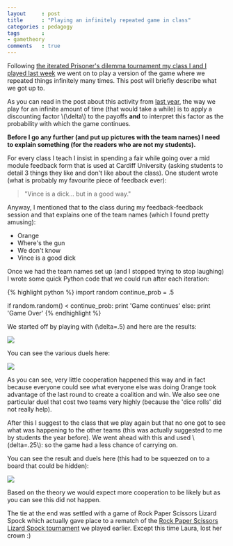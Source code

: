 ```yaml
---
layout     : post
title      : "Playing an infinitely repeated game in class"
categories : pedagogy
tags       :
- gametheory
comments   : true
---
```


Following [the iterated Prisoner's dilemma tournament my class I and I played last week]({{site.baseurl}}/pedagogy/2015/02/26/this-class-teaches-me-to-not-trust-my-classmates/) we went on to play a version of the game where we repeated things infinitely many times.
This post will briefly describe what we got up to.

As you can read in the post about this activity from [last year](http://drvinceknight.blogspot.co.uk/2014/02/iterated-prisoners-dilemma-with-twist.html), the way we play for an infinite amount of time (that would take a while) is to apply a discounting factor \\(\delta\\) to the payoffs __and__ to interpret this factor as the probability with which the game continues.

**Before I go any further (and put up pictures with the team names) I need to explain something (for the readers who are not my students).**

For every class I teach I insist in spending a fair while going over a mid module feedback form that is used at Cardiff University (asking students to detail 3 things they like and don't like about the class).
One student wrote (what is probably my favourite piece of feedback ever):

> "Vince is a dick... but in a good way."

Anyway, I mentioned that to the class during my feedback-feedback session and that explains one of the team names (which I found pretty amusing):

- Orange
- Where's the gun
- We don't know
- Vince is a good dick

Once we had the team names set up (and I stopped trying to stop laughing) I wrote some quick Python code that we could run after each iteration:

{% highlight python %}
import random
continue_prob = .5

if random.random() < continue_prob:
    print 'Game continues'
else:
    print 'Game Over'
{% endhighlight %}

We started off by playing with \(\delta=.5\) and here are the results:

![]({{site.baseurl}}/assets/images/infinite_pd_2015_results.jpg)

You can see the various duels here:

![]({{site.baseurl}}/assets/images/infinite_pd_2015_duels.jpg)

As you can see, very little cooperation happened this way and in fact because everyone could see what everyone else was doing Orange took advantage of the last round to create a coalition and win.
We also see one particular duel that cost two teams very highly (because the 'dice rolls' did not really help).

After this I suggest to the class that we play again but that no one got to see what was happening to the other teams (this was actually suggested to me by students the year before).
We went ahead with this and used \\(delta=.25\\): so the game had a less chance of carrying on.

You can see the result and duels here (this had to be squeezed on to a board that could be hidden):

![]({{site.baseurl}}/assets/images/infinite_pd_2015_second_game.jpg)

Based on the theory we would expect more cooperation to be likely but as you can see this did not happen.

The tie at the end was settled with a game of Rock Paper Scissors Lizard Spock which actually gave place to a rematch of the [Rock Paper Scissors Lizard Spock tournament]({{site.baseurl}}/pedagogy/2015/02/13/rock-paper-scissors-lizard-spock/) we played earlier.
Except this time Laura, lost her crown :)

